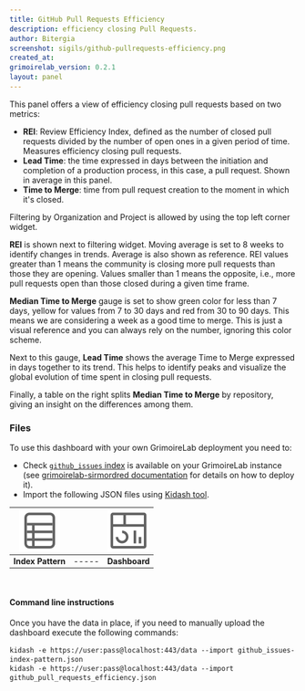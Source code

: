 ```yaml
---
title: GitHub Pull Requests Efficiency
description: efficiency closing Pull Requests.
author: Bitergia
screenshot: sigils/github-pullrequests-efficiency.png
created_at: 
grimoirelab_version: 0.2.1
layout: panel
---
```


This panel offers a view of efficiency closing pull requests based on two metrics:
* **REI**: Review Efficiency Index, defined as the number of closed pull requests divided
  by the number of open ones in a given period of time. Measures efficiency closing pull requests.
* **Lead Time**:  the time expressed in days between the initiation and completion of a production
  process, in this case, a pull request. Shown in average in this panel.
* **Time to Merge**: time from pull request creation to the moment in which it's closed.


Filtering by Organization and Project is allowed by using the top left corner
widget.

**REI** is shown next to filtering widget. Moving average is set to 8 weeks
to identify changes in trends. Average is also shown as reference. REI values
greater than 1 means the community is closing more pull requests than those they are
opening. Values smaller than 1 means the opposite, i.e., more pull requests open than
those closed during a given time frame.

**Median Time to Merge** gauge is set to show green color for less than 7 days, yellow
for values from 7 to 30 days and red from 30 to 90 days. This means we are
considering a week as a good time to merge. This is just a visual reference and
you can always rely on the number, ignoring this color scheme.

Next to this gauge, **Lead Time** shows the average Time to Merge expressed in days together to its
trend. This helps to identify peaks and visualize the global evolution of time
spent in closing pull requests.

Finally, a table on the right splits **Median Time to Merge** by repository,
giving an insight on the differences among them.

### Files
To use this dashboard with your own GrimoireLab deployment you need to:
* Check [`github_issues` index][github_issues-schema] is available on your GrimoireLab instance
(see [grimoirelab-sirmordred documentation][sirmordred-github_pullrequests] for details on how to deploy it).
* Import the following JSON files using [Kidash tool](https://github.com/chaoss/grimoirelab-kidash/).

| [![Index Pattern][ip-icon]][index-pattern] | | [![Dashboard][dash-icon]][dashboard] |
| :---------: | ---------- | :-------------: |
| **Index Pattern** | ----- | **Dashboard** |

<br />

#### Command line instructions
Once you have the data in place, if you need to manually upload the dashboard execute the
following commands:
```
kidash -e https://user:pass@localhost:443/data --import github_issues-index-pattern.json
kidash -e https://user:pass@localhost:443/data --import github_pull_requests_efficiency.json
```

[github_issues-schema]: https://github.com/chaoss/grimoirelab-elk/blob/master/schema/github_issues.csv
[sirmordred-github_pullrequests]: https://github.com/chaoss/grimoirelab-sirmordred#pull-request
[dash-icon]: ../assets/images/icons/dashboard.png
[ip-icon]: ../assets/images/icons/file-ruled.png
[dashboard]: https://raw.githubusercontent.com/chaoss/grimoirelab-sigils/master/json/github_pull_requests_efficiency.json
[index-pattern]: https://raw.githubusercontent.com/chaoss/grimoirelab-sigils/master/json/github_issues-index-pattern.json
